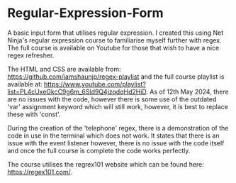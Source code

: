 # Regular-Expression-Form
A basic input form that utilises regular expression. I created this using Net Ninja's regular expression course to familiarise myself further with regex. The full course is available on Youtube for those that wish to have a nice regex refresher.

The HTML and CSS are available from: https://github.com/iamshaunjp/regex-playlist and the full course playlist is available at: https://www.youtube.com/playlist?list=PL4cUxeGkcC9g6m_6Sld9Q4jzqdqHd2HiD. As of 12th May 2024, there are no issues with the code, however there is some use of the outdated 'var' assignment keyword which will still work, however, it is best to replace these with 'const'.

During the creation of the 'telephone' regex, there is a demonstration of the code in use in the terminal which does not work. It states that there is an issue with the event listener however, there is no issue with the code itself and once the full course is complete the code works perfectly.

The course utilises the regrex101 website which can be found here: https://regex101.com/.
